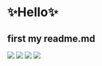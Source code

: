 # ✨Hello✨
## first my readme.md

<p>
  <img src="https://img.shields.io/badge/Python-3766AB?style=flat-square&logo=Python&logoColor=white"/>
  <img src="https://img.shields.io/badge/HTML-E34F26?style=flat-square&logo=HTML5&logoColor=white"/>
  <img src="https://img.shields.io/badge/CSS-1572B6?style=flat-square&logo=CSS5&logoColor=white"> 
  <a href="https://grayreo.tistory.com/" target="_blank"><img src="https://img.shields.io/badge/Blog-654FF0?style=flat-square&logo=Tumblr&logoColor=#fff"/></a>
  
</p>
